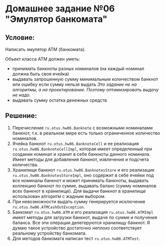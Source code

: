 # Домашнее задание №06 "Эмулятор банкомата"

## Условие:

Написать эмулятор АТМ (банкомата).

Объект класса АТМ должен уметь:
- принимать банкноты разных номиналов (на каждый номинал должна быть своя ячейка)
- выдавать запрошенную сумму минимальным количеством банкнот или ошибку если сумму нельзя выдать
_Это задание не на алгоритмы, а на проектирование.
Поэтому оптимизировать выдачу не надо._
- выдавать сумму остатка денежных средств

## Решение:
1. Перечисление `ru.otus.hw06.Banknote` с возможными номиналами банкнот, т.к.
в реальном мире есть только ограниченное количество номиналов.
2. Ячейка банкнот `ru.otus.hw06.BanknoteCell` 
и ее реализация `ru.otus.hw06.BanknoteCellImpl`, которая имеет определенный при создании
номинал и хранит в себе банкноты данного номинала. Имеет методы для добавления банкнот,
извлечения и подсчета количества.
3. Хранилище банкнот `ru.otus.hw06.BanknotesStore` 
и его реализация `ru.otus.hw06.BanknotesStoreImpl`, оно содержит в себе ячейки под 
все номиналы банкнот и может принимать банкноты, выдавать коллекцию банкнот по сумме, 
выдавать баланс (сумму номиналов всех банкнот в хранилище). Для выдачи банкнот в хранилище
использован алгоритм с жадным выбором.
4. При невозможности выдать сумму генерируется исключение `ru.otus.hw06.ATMCashOutException`.
5. Банкомат `ru.otus.hw06.ATM` и его реализация `ru.otus.hw06.ATMImpl` 
имеет методы для загрузки банкнот, выдаче по сумме и получения
баланса. Все эти операции делегеруются хранилищу банкнот. 
Я думаю такое устройство достаточно
неплохо соответствует реальному устройству банкомата.
6. Для методов банкомата написан тест `ru.otus.hw06.ATMTest`.